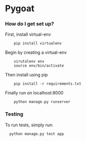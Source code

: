 # Pygoat #

### How do I get set up? ###

First, install virtual-env
```
    pip install virtualenv
```

Begin by creating a virtual-env
```
    virutalenv env
    source env/bin/activate
```

Then install using pip
```
    pip install -r requirements.txt
```

Finally run on localhost:8000
```
    python manage.py runserver
```




### Testing ###
To run tests, simply run:
```
  python manage.py test app
```
